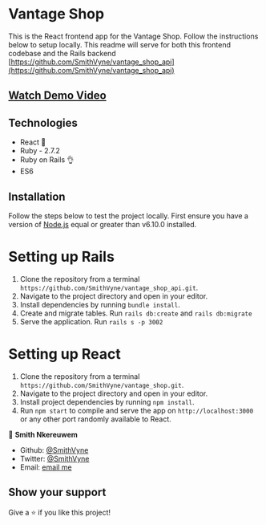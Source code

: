 # Vantage Shop
This is the React frontend app for the Vantage Shop. Follow the instructions below to setup locally. This readme will serve for both this frontend codebase and the Rails backend [https://github.com/SmithVyne/vantage_shop_api](https://github.com/SmithVyne/vantage_shop_api)

## [Watch Demo Video](url)

## Technologies
  - React 🤝
  - Ruby - 2.7.2
  - Ruby on Rails 👌
  - ES6

## Installation
Follow the steps below to test the project locally. First ensure you have a version of [Node.js](http://nodejs.org/) equal or greater than v6.10.0 installed.

# Setting up Rails
1. Clone the repository from a terminal `https://github.com/SmithVyne/vantage_shop_api.git`.
2. Navigate to the project directory and open in your editor.
3. Install dependencies by running `bundle install`.
4. Create and migrate tables. Run `rails db:create` and `rails db:migrate`
5. Serve the application. Run `rails s -p 3002`

# Setting up React
1. Clone the repository from a terminal `https://github.com/SmithVyne/vantage_shop.git`.
2. Navigate to the project directory and open in your editor.
3. Install project dependencies by running `npm install`.
4. Run `npm start` to compile and serve the app on `http://localhost:3000` 
or any other port randomly available to React.


👤 **Smith Nkereuwem**

- Github: [@SmithVyne](https://github.com/SmithVyne)
- Twitter: [@SmithVyne](https://twitter.com/SmithVyne)
- Email: [email me](mailto:smithnkereuwem2@gmail.com)

## Show your support

Give a ⭐️ if you like this project!
